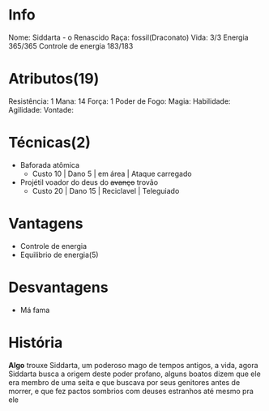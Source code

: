 # Info
Nome: Siddarta - o Renascido
Raça: fossil(Draconato)
Vida: 3/3
Energia 365/365
Controle de energia 183/183

# Atributos(19)
Resistência: 1
Mana: 14
Força: 1
Poder de Fogo: 
Magia: 
Habilidade: 
Agilidade: 
Vontade:

# Técnicas(2)
- Baforada atômica
	- Custo 10 | Dano 5 | em área | Ataque carregado
- Projétil voador do deus do ~~avanço~~ trovão
	- Custo 20 | Dano 15 | Reciclavel | Teleguiado


# Vantagens
- Controle de energia
- Equilibrio de energia(5)

# Desvantagens
- Má fama


# História
**Algo** trouxe Siddarta, um poderoso mago de tempos antigos, a vida, agora Siddarta busca a origem deste poder profano, alguns boatos dizem que ele era membro de uma seita e que buscava por seus genitores antes de morrer, e que fez pactos sombrios com deuses estranhos até mesmo pra ele